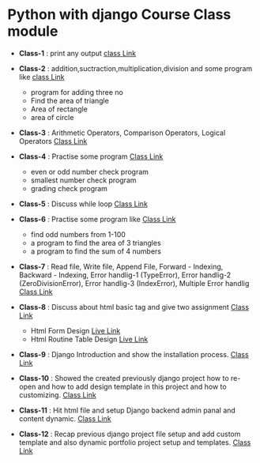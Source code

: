 # Python with django Course Class module 

- **Class-1** : print any output [class Link](https://www.youtube.com/watch?v=MrH1RVEuYHQ&list=PLWnzEMV33RCtb0qJflt8GFt2W9XJw4gkF&index=6)

- **Class-2** : addition,suctraction,multiplication,division and some program like [class Link](https://www.youtube.com/watch?v=ip7YZ5iGpaA&list=PLWnzEMV33RCtb0qJflt8GFt2W9XJw4gkF&index=6)
     - program for adding three no
     - Find the area of triangle
     - Area of rectangle
     - area of circle

- **Class-3** : Arithmetic Operators, Comparison Operators, Logical Operators [Class Link](https://www.youtube.com/watch?v=bHIpBwAhdmE&list=PLWnzEMV33RCtb0qJflt8GFt2W9XJw4gkF&index=4)

- **Class-4** : Practise some program [Class Link](https://www.youtube.com/watch?v=RFQ1x8zLtvA&list=PLWnzEMV33RCtb0qJflt8GFt2W9XJw4gkF&index=3)
     - even or odd number check program
     - smallest number check program
     - grading check program

- **Class-5** : Discuss while loop [Class Link](https://www.youtube.com/watch?v=J269_uVz8eI&list=PLWnzEMV33RCtb0qJflt8GFt2W9XJw4gkF&index=2)
     
- **Class-6** : Practise some program like [Class Link](https://www.youtube.com/watch?v=z8wclNXq5kQ&list=PLWnzEMV33RCtb0qJflt8GFt2W9XJw4gkF&index=1)

    - find odd numbers from 1-100
    - a program to find the area of ​​3 triangles
    - a program to find the sum of 4 numbers

- **Class-7** : Read file, Write file, Append File, Forward - Indexing, Backward - Indexing, Error handlig-1 (TypeError), Error handlig-2 (ZeroDivisionError), Error handlig-3 (IndexError), Multiple Error handlig [Class Link](https://www.youtube.com/watch?v=AD-qp-QsBpM&list=PLWnzEMV33RCtb0qJflt8GFt2W9XJw4gkF&index=7)

- **Class-8** : Discuss about html basic tag and give two assignment [Class Link](https://www.youtube.com/watch?v=6Y7fc42M8mU&list=PLWnzEMV33RCtb0qJflt8GFt2W9XJw4gkF&index=8)
    - Html Form Design [Live Link](https://formdesignproject.netlify.app/)
    - Html Routine Table Design [Live Link](https://tabledesignproject.netlify.app/)

- **Class-9** : Django Introduction and show the installation process. [Class Link](https://www.youtube.com/watch?v=jOE9-37tkL0&list=PLWnzEMV33RCtb0qJflt8GFt2W9XJw4gkF&index=9)

- **Class-10** : Showed the created  previously django project how to re-open and how to  add design template in this project and how to customizing. [Class Link](https://www.youtube.com/watch?v=ooGAfghod-M&list=PLWnzEMV33RCtb0qJflt8GFt2W9XJw4gkF&index=10)

- **Class-11** : Hit html file and setup Django backend admin panal and content dynamic. [Class Link](https://www.youtube.com/watch?v=PML--YiwZfk)

- **Class-12** : Recap previous django project file setup and add custom template and also dynamic portfolio project setup and templates. [Class Link](https://www.youtube.com/watch?v=PML--YiwZfk)


